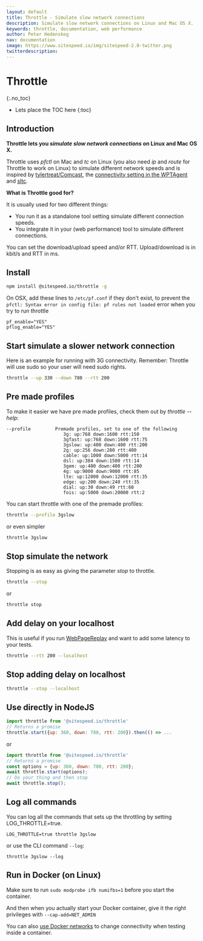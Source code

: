 ```yaml
---
layout: default
title: Throttle - Simulate slow network connections
description: Simulate slow network connections on Linux and Mac OS X.
keywords: throttle, documentation, web performance
author: Peter Hedenskog
nav: documentation
image: https://www.sitespeed.io/img/sitespeed-2.0-twitter.png
twitterdescription:
---
```


# Throttle
{:.no_toc}

* Lets place the TOC here
{:toc}

## Introduction

**Throttle lets you *simulate slow network connections* on Linux and Mac OS X.**

Throttle uses *pfctl* on Mac and *tc* on Linux (you also need *ip* and *route* for Throttle to work on Linux) to simulate different network speeds and is inspired by [tylertreat/Comcast](https://github.com/tylertreat/Comcast), the [connectivity setting in the WPTAgent](https://github.com/catchpoint/WebPageTest.agent/blob/master/internal/traffic_shaping.py) and [sltc](https://github.com/sitespeedio/sltc).

**What is Throttle good for?**

It is usually used for two different things:

 - You run it as a standalone tool setting simulate different connection speeds.
 - You integrate it in your (web performance) tool to simulate different connections.

You can set the download/upload speed and/or RTT. Upload/download is in kbit/s and RTT in ms.


## Install

```bash
npm install @sitespeed.io/throttle -g
```

On OSX, add these lines to ```/etc/pf.conf``` if they don't exist, to prevent the ```pfctl: Syntax error in config file: pf rules not loaded``` error when you try to run throttle

```shell
pf_enable="YES"
pflog_enable="YES"
```

## Start simulate a slower network connection

Here is an example for running with 3G connectivity. Remember: Throttle will use sudo so your user will need
sudo rights.

```bash
throttle --up 330 --down 780 --rtt 200
```

## Pre made profiles
To make it easier we have pre made profiles, check them out by *throttle --help*:

```shell
--profile         Premade profiles, set to one of the following
                     3g: up:768 down:1600 rtt:150
                     3gfast: up:768 down:1600 rtt:75
                     3gslow: up:400 down:400 rtt:200
                     2g: up:256 down:280 rtt:400
                     cable: up:1000 down:5000 rtt:14
                     dsl: up:384 down:1500 rtt:14
                     3gem: up:400 down:400 rtt:200
                     4g: up:9000 down:9000 rtt:85
                     lte: up:12000 down:12000 rtt:35
                     edge: up:200 down:240 rtt:35
                     dial: up:30 down:49 rtt:60
                     fois: up:5000 down:20000 rtt:2
```

You can start throttle with one of the premade profiles:

```bash
throttle --profile 3gslow
```

or even simpler
```bash
throttle 3gslow
```

## Stop simulate the network
Stopping is as easy as giving the parameter *stop* to throttle.

```bash
throttle --stop
```

or

```bash
throttle stop
```

## Add delay on your localhost
This is useful if you run [WebPageReplay](https://github.com/catapult-project/catapult/blob/main/web_page_replay_go/README.md) and want to add some latency to your tests.

```bash
throttle --rtt 200 --localhost
```

## Stop adding delay on localhost

```bash
throttle --stop --localhost
```

## Use directly in NodeJS


```javascript
import throttle from '@sitespeed.io/throttle'
// Returns a promise
throttle.start({up: 360, down: 780, rtt: 200}).then(() => ...
```

or

```javascript
import throttle from '@sitespeed.io/throttle'
// Returns a promise
const options = {up: 360, down: 780, rtt: 200};
await throttle.start(options);
// Do your thing and then stop
await throttle.stop();
```

## Log all commands

You can log all the commands that sets up the throttling by setting LOG_THROTTLE=true.

```
LOG_THROTTLE=true throttle 3gslow
```

or use the CLI command `--log`:

```
throttle 3gslow --log
```

## Run in Docker (on Linux)

Make sure to run ```sudo modprobe ifb numifbs=1``` before you start the container.

And then when you actually start your Docker container, give it the right privileges with ```--cap-add=NET_ADMIN```

You can also [use Docker networks]({{site.baseurl}}/documentation/sitespeed.io/connectivity/#docker-networks) to change connectivity when testing inside a container.
